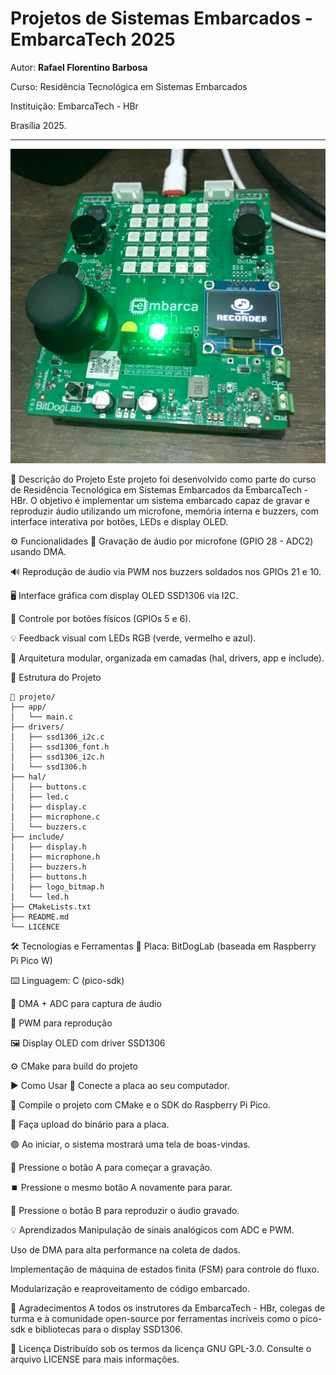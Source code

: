 
# Projetos de Sistemas Embarcados - EmbarcaTech 2025

Autor: **Rafael Florentino Barbosa**

Curso: Residência Tecnológica em Sistemas Embarcados

Instituição: EmbarcaTech - HBr

Brasília 2025.

---

![alt text](img.jpeg)

🎯 Descrição do Projeto
Este projeto foi desenvolvido como parte do curso de Residência Tecnológica em Sistemas Embarcados da EmbarcaTech - HBr.
O objetivo é implementar um sistema embarcado capaz de gravar e reproduzir áudio utilizando um microfone, memória interna e buzzers, com interface interativa por botões, LEDs e display OLED.

⚙️ Funcionalidades
🎤 Gravação de áudio por microfone (GPIO 28 - ADC2) usando DMA.

🔊 Reprodução de áudio via PWM nos buzzers soldados nos GPIOs 21 e 10.

🖥️ Interface gráfica com display OLED SSD1306 via I2C.

🔘 Controle por botões físicos (GPIOs 5 e 6).

💡 Feedback visual com LEDs RGB (verde, vermelho e azul).

🧠 Arquitetura modular, organizada em camadas (hal, drivers, app e include).

🧱 Estrutura do Projeto

```
📁 projeto/
├── app/
│   └── main.c
├── drivers/
│   ├── ssd1306_i2c.c
│   ├── ssd1306_font.h
│   ├── ssd1306_i2c.h
│   └── ssd1306.h
├── hal/
│   ├── buttons.c
│   ├── led.c
│   ├── display.c
│   ├── microphone.c
│   └── buzzers.c
├── include/
│   ├── display.h
│   ├── microphone.h
│   ├── buzzers.h 
│   ├── buttons.h
│   ├── logo_bitmap.h
│   └── led.h
├── CMakeLists.txt
├── README.md
└── LICENCE

```

🛠️ Tecnologias e Ferramentas
🧠 Placa: BitDogLab (baseada em Raspberry Pi Pico W)

⌨️ Linguagem: C (pico-sdk)

💾 DMA + ADC para captura de áudio

🧰 PWM para reprodução

🖼️ Display OLED com driver SSD1306

⚙️ CMake para build do projeto

▶️ Como Usar
🔌 Conecte a placa ao seu computador.

🧱 Compile o projeto com CMake e o SDK do Raspberry Pi Pico.

🔄 Faça upload do binário para a placa.

🟢 Ao iniciar, o sistema mostrará uma tela de boas-vindas.

🔴 Pressione o botão A para começar a gravação.

⏹️ Pressione o mesmo botão A novamente para parar.

🔵 Pressione o botão B para reproduzir o áudio gravado.


💡 Aprendizados
Manipulação de sinais analógicos com ADC e PWM.

Uso de DMA para alta performance na coleta de dados.

Implementação de máquina de estados finita (FSM) para controle do fluxo.

Modularização e reaproveitamento de código embarcado.

🤝 Agradecimentos
A todos os instrutores da EmbarcaTech - HBr, colegas de turma e à comunidade open-source por ferramentas incríveis como o pico-sdk e bibliotecas para o display SSD1306.

📜 Licença
Distribuído sob os termos da licença GNU GPL-3.0.
Consulte o arquivo LICENSE para mais informações.

